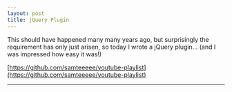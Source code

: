 ```yaml
---
layout: post
title: jQuery Plugin
---
```


This should have happened many many years ago, but surprisingly the requirement has only just arisen, so today I wrote a jQuery plugin... (and I was impressed how easy it was!)

[https://github.com/samteeeee/youtube-playlist](https://github.com/samteeeee/youtube-playlist)

<hr style="clear:both"/>
